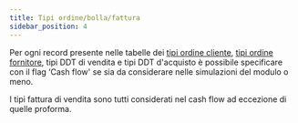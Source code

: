 ```yaml
---
title: Tipi ordine/bolla/fattura
sidebar_position: 4
---
```


Per ogni record presente nelle tabelle dei  [tipi ordine cliente](/docs/configurations/tables/sales/sales-order-types),  [tipi ordine fornitore](/docs/purchase/purchase-orders/general-overview), tipi DDT di vendita e tipi DDT d'acquisto è possibile specificare con il flag ‘Cash flow' se sia da considerare nelle simulazioni del modulo o meno.

I tipi fattura di vendita sono tutti considerati nel cash flow ad eccezione di quelle proforma.






